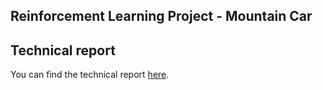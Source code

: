 ## Reinforcement Learning Project - Mountain Car

## Technical report

You can find the technical report [here](Technical_report.pdf).
